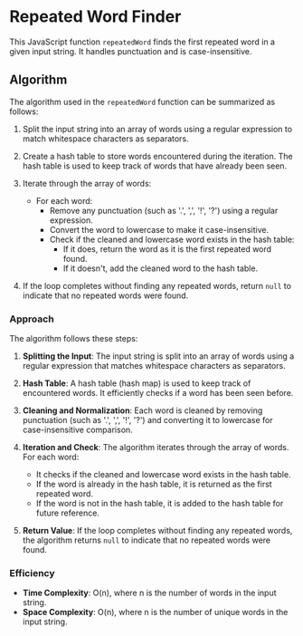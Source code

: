# Repeated Word Finder

This JavaScript function `repeatedWord` finds the first repeated word in a given input string. It handles punctuation and is case-insensitive.

## Algorithm

The algorithm used in the `repeatedWord` function can be summarized as follows:

1. Split the input string into an array of words using a regular expression to match whitespace characters as separators.

2. Create a hash table to store words encountered during the iteration. The hash table is used to keep track of words that have already been seen.

3. Iterate through the array of words:
   - For each word:
     - Remove any punctuation (such as '.', ',', '!', '?') using a regular expression.
     - Convert the word to lowercase to make it case-insensitive.
     - Check if the cleaned and lowercase word exists in the hash table:
       - If it does, return the word as it is the first repeated word found.
       - If it doesn't, add the cleaned word to the hash table.

4. If the loop completes without finding any repeated words, return `null` to indicate that no repeated words were found.

### Approach
The algorithm follows these steps:

1. **Splitting the Input**: The input string is split into an array of words using a regular expression that matches whitespace characters as separators.

2. **Hash Table**: A hash table (hash map) is used to keep track of encountered words. It efficiently checks if a word has been seen before.

3. **Cleaning and Normalization**: Each word is cleaned by removing punctuation (such as '.', ',', '!', '?') and converting it to lowercase for case-insensitive comparison.

4. **Iteration and Check**: The algorithm iterates through the array of words. For each word:
   - It checks if the cleaned and lowercase word exists in the hash table.
   - If the word is already in the hash table, it is returned as the first repeated word.
   - If the word is not in the hash table, it is added to the hash table for future reference.

5. **Return Value**: If the loop completes without finding any repeated words, the algorithm returns `null` to indicate that no repeated words were found.

### Efficiency
- **Time Complexity**: O(n), where n is the number of words in the input string.
- **Space Complexity**: O(n), where n is the number of unique words in the input string.
